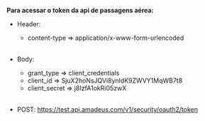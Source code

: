 <b>Para acessar o token da api de passagens aérea:</b>

  - Header:
    - content-type => application/x-www-form-urlencoded <br><br>

  - Body:
    - grant_type => client_credentials
    - client_id => SjuX2hoNsJQVi8ynIdK9ZWVY1MqWB7t8
    - client_secret => j8IzfA1okRi05zwX <br><br>
      
  - POST: https://test.api.amadeus.com/v1/security/oauth2/token
